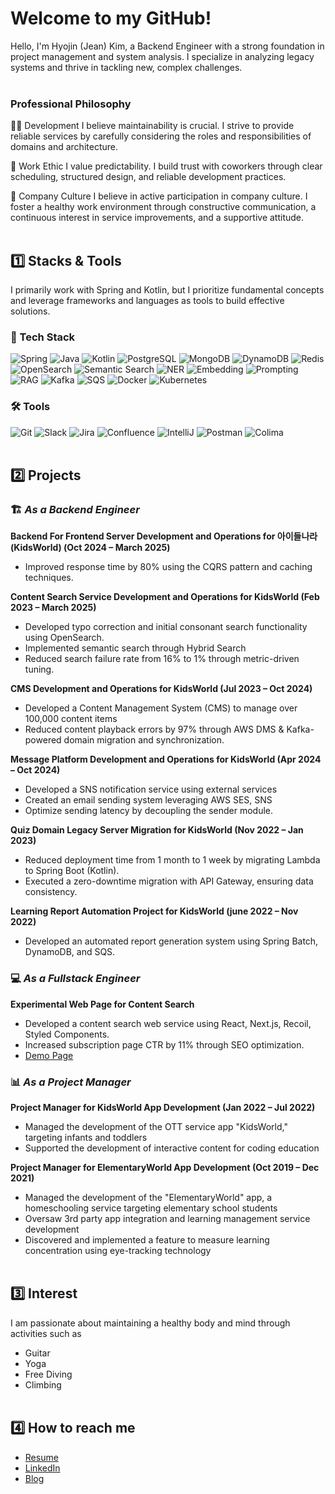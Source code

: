 # Welcome to my GitHub!
Hello, I'm Hyojin (Jean) Kim,
a Backend Engineer with a strong foundation in project management and system analysis.
I specialize in analyzing legacy systems and thrive in tackling new, complex challenges.<br><br>

###  Professional Philosophy
👩‍💻 Development
I believe maintainability is crucial.
I strive to provide reliable services by carefully considering the roles and responsibilities of domains and architecture.

💼 Work Ethic
I value predictability.
I build trust with coworkers through clear scheduling, structured design, and reliable development practices.

👥 Company Culture
I believe in active participation in company culture.
I foster a healthy work environment through constructive communication, a continuous interest in service improvements, and a supportive attitude.<br><br>

## 1️⃣ Stacks & Tools
I primarily work with Spring and Kotlin,
but I prioritize fundamental concepts and leverage frameworks and languages as tools to build effective solutions.

### 🚀 Tech Stack

![Spring](https://img.shields.io/badge/Spring-6DB33F?style=flat-square&logo=Spring&logoColor=white)
![Java](https://img.shields.io/badge/Java-007396?style=flat-square&logo=OpenJDK&logoColor=white)
![Kotlin](https://img.shields.io/badge/Kotlin-7F52FF?style=flat-square&logo=Kotlin&logoColor=white)
![PostgreSQL](https://img.shields.io/badge/PostgreSQL-4169E1?style=flat-square&logo=PostgreSQL&logoColor=white)
![MongoDB](https://img.shields.io/badge/MongoDB-47A248?style=flat-square&logo=MongoDB&logoColor=white)
![DynamoDB](https://img.shields.io/badge/DynamoDB-4053D6?style=flat-square&logo=Amazon%20DynamoDB&logoColor=white)
![Redis](https://img.shields.io/badge/Redis-DC382D?style=flat-square&logo=Redis&logoColor=white)
![OpenSearch](https://img.shields.io/badge/OpenSearch-005EB8?style=flat-square&logo=OpenSearch&logoColor=white)
![Semantic Search](https://img.shields.io/badge/Semantic%20Search-FF6F00?style=flat-square&logo=Google%20Scholar&logoColor=white)
![NER](https://img.shields.io/badge/NER-336791?style=flat-square&logo=spaCy&logoColor=white)
![Embedding](https://img.shields.io/badge/Embedding-663399?style=flat-square&logo=OpenAI&logoColor=white)
![Prompting](https://img.shields.io/badge/Prompting-FF9900?style=flat-square&logo=OpenAI&logoColor=white)
![RAG](https://img.shields.io/badge/RAG-FF4500?style=flat-square&logo=OpenAI&logoColor=white)
![Kafka](https://img.shields.io/badge/Kafka-231F20?style=flat-square&logo=Apache%20Kafka&logoColor=white)
![SQS](https://img.shields.io/badge/AWS%20SQS-FF4F8B?style=flat-square&logo=Amazon%20AWS&logoColor=white)
![Docker](https://img.shields.io/badge/Docker-2496ED?style=flat-square&logo=Docker&logoColor=white)
![Kubernetes](https://img.shields.io/badge/Kubernetes-326CE5?style=flat-square&logo=Kubernetes&logoColor=white)

### 🛠 Tools
![Git](https://img.shields.io/badge/Git-F05032?style=flat-square&logo=Git&logoColor=white)
![Slack](https://img.shields.io/badge/Slack-4A154B?style=flat-square&logo=Slack&logoColor=white)
![Jira](https://img.shields.io/badge/Jira-0052CC?style=flat-square&logo=Jira&logoColor=white)
![Confluence](https://img.shields.io/badge/Confluence-172B4D?style=flat-square&logo=Confluence&logoColor=white)
![IntelliJ](https://img.shields.io/badge/IntelliJ%20IDEA-000000?style=flat-square&logo=IntelliJ%20IDEA&logoColor=white)
![Postman](https://img.shields.io/badge/Postman-FF6C37?style=flat-square&logo=Postman&logoColor=white)
![Colima](https://img.shields.io/badge/Colima-FF9800?style=flat-square&logo=Docker&logoColor=white)<br><br>

## 2️⃣ Projects
### 🏗️ _As a Backend Engineer_

**Backend For Frontend Server Development and Operations for 아이들나라 (KidsWorld) (Oct 2024 – March 2025)**
-  Improved response time by 80% using the CQRS pattern and caching techniques.

**Content Search Service Development and Operations for KidsWorld (Feb 2023 – March 2025)**
- Developed typo correction and initial consonant search functionality using OpenSearch.
- Implemented semantic search through Hybrid Search
- Reduced search failure rate from 16% to 1% through metric-driven tuning.

**CMS Development and Operations for KidsWorld (Jul 2023 – Oct 2024)**
- Developed a Content Management System (CMS) to manage over 100,000 content items
- Reduced content playback errors by 97% through AWS DMS & Kafka-powered domain migration and synchronization.

**Message Platform Development and Operations for KidsWorld (Apr 2024 – Oct 2024)**
- Developed a SNS notification service using external services
- Created an email sending system leveraging AWS SES, SNS
- Optimize sending latency by decoupling the sender module.

**Quiz Domain Legacy Server Migration for KidsWorld (Nov 2022 – Jan 2023)**
- Reduced deployment time from 1 month to 1 week by migrating Lambda to Spring Boot (Kotlin).
- Executed a zero-downtime migration with API Gateway, ensuring data consistency.

**Learning Report Automation Project for KidsWorld (june 2022 – Nov 2022)**
- Developed an automated report generation system using Spring Batch, DynamoDB, and SQS.

### 💻 _As a Fullstack Engineer_
**Experimental Web Page for Content Search**
- Developed a content search web service using React, Next.js, Recoil, Styled Components.
- Increased subscription page CTR by 11% through SEO optimization.
- [Demo Page](https://lab.i-nara.co.kr/search)

### 📊 _As a Project Manager_
**Project Manager for KidsWorld App Development (Jan 2022 – Jul 2022)**
- Managed the development of the OTT service app "KidsWorld," targeting infants and toddlers
- Supported the development of interactive content for coding education

**Project Manager for ElementaryWorld App Development (Oct 2019 – Dec 2021)**
- Managed the development of the "ElementaryWorld" app, a homeschooling service targeting elementary school students
- Oversaw 3rd party app integration and learning management service development
- Discovered and implemented a feature to measure learning concentration using eye-tracking technology<br><br>

## 3️⃣ Interest
I am passionate about maintaining a healthy body and mind through activities such as
- Guitar
- Yoga
- Free Diving
- Climbing<br><br>

##  4️⃣ How to reach me
- [Resume](https://your-link.com)
- [LinkedIn](https://www.linkedin.com/in/hyojin-kim-902994246/?locale=en_US)
- [Blog](https://medium.com/@pado0)